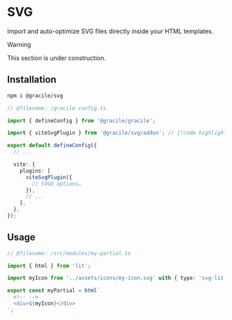 # SVG

Import and auto-optimize SVG files directly inside your HTML templates.

> [!WARNING]
> This section is under construction.

## Installation

```sh
npm i @gracile/svg
```

```ts twoslash
// @filename: /gracile.config.ts

import { defineConfig } from '@gracile/gracile';

import { viteSvgPlugin } from '@gracile/svg/addon'; // [!code highlight]

export default defineConfig({
  // ...

  vite: {
    plugins: [
      viteSvgPlugin({
        // SVGO options…
      }),
      // ...
    ],
  },
});
```

## Usage

```ts twoslash
// @filename: /src/modules/my-partial.ts

import { html } from 'lit';

import myIcon from '../assets/icons/my-icon.svg' with { type: 'svg-lit' }; // [!code highlight]

export const myPartial = html`
  <!-- -->
  <div>${myIcon}</div>
`;
```
